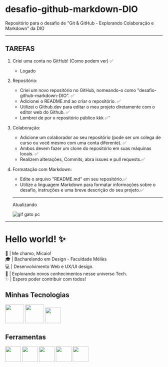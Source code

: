 # desafio-github-markdown-DIO
Repositório para o desafio de "Git &amp; GitHub - Explorando Colaboração e Markdown" da DIO 

---

## TAREFAS

1. Criei uma conta no GitHub! (Como podem ver) ✅
    - Logado

2. Repositório:

    - Criei um novo repositório no GitHub, nomeando-o como "desafio-github-markdown-DIO". ✅
    - Adicionei o README.md ao criar o repositório. ✅
    - Utilizei o Github.dev para editar o meu projeto diretamente com o editor web do Github. ✅
    - Lembrei de por o repositório público kkk ✅'

3. Colaboração:

    - Adicione um colaborador ao seu repositório (pode ser um colega de curso ou você mesmo com uma conta diferente). ✅
    - Ambos devem fazer um clone do repositório em suas máquinas locais. ✅
    - Realizem alterações, Commits, abra issues e pull requests.✅

4. Formatação com Markdown:

    - Edite o arquivo "README.md" em seu repositório.✅
    - Utilize a linguagem Markdown para formatar informações sobre o desafio, instruções e uma breve descrição do seu projeto.✅

    ---

    Atualizando

    ![gif gato pc](https://i.gifer.com/72Oz.gif)

---

# Hello world! ✨

👀 | Me chamo, Micaio! <br>
🎓 | Bacharelando em Design - Faculdade Méliès <br>
💻 | Desenvolvimento Web e UX/UI design. <br>
🚀 | Explorando novos conhecimentos nesse universo Tech. <br>
✨ | Espero poder contribuir com todos!

## Minhas Tecnologias

<img src="https://cdn.jsdelivr.net/gh/devicons/devicon@latest/icons/html5/html5-original-wordmark.svg"
width="60px">
<img src="https://cdn.jsdelivr.net/gh/devicons/devicon@latest/icons/css3/css3-original-wordmark.svg"
width="60px">
<img src="https://cdn.jsdelivr.net/gh/devicons/devicon@latest/icons/javascript/javascript-original.svg"
width="50px">

## Ferramentas

<img src="https://cdn.jsdelivr.net/gh/devicons/devicon@latest/icons/git/git-original.svg"
width="50px">
<img src="https://cdn.jsdelivr.net/gh/devicons/devicon@latest/icons/vscode/vscode-original-wordmark.svg"
width="50px">
<img src="https://cdn.jsdelivr.net/gh/devicons/devicon@latest/icons/figma/figma-original.svg"
width="50px">
<img src="https://cdn.jsdelivr.net/gh/devicons/devicon@latest/icons/photoshop/photoshop-original.svg"
width="50px">
<img src="https://cdn.jsdelivr.net/gh/devicons/devicon@latest/icons/illustrator/illustrator-plain.svg"
width="50px">
